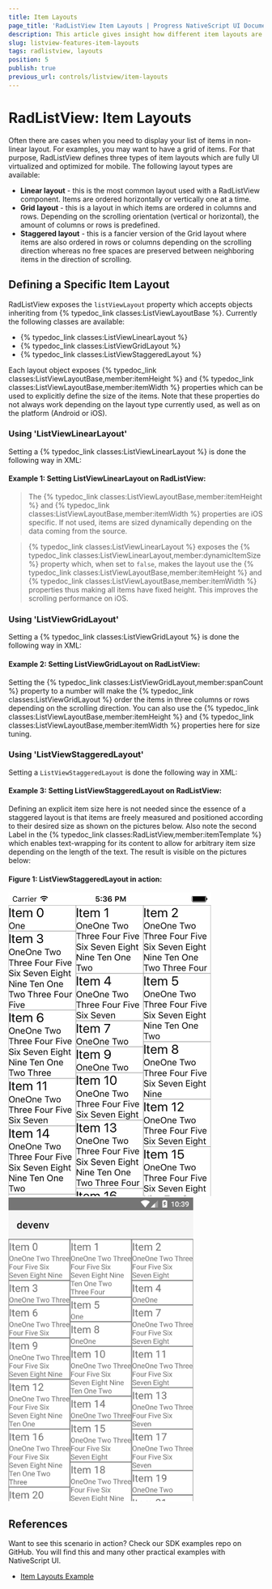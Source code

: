 ```yaml
---
title: Item Layouts
page_title: 'RadListView Item Layouts | Progress NativeScript UI Documentation'
description: This article gives insight how different item layouts are used with RadListView.
slug: listview-features-item-layouts
tags: radlistview, layouts
position: 5
publish: true
previous_url: controls/listview/item-layouts
---
```


# RadListView: Item Layouts
Often there are cases when you need to display your list of items in non-linear layout. For examples, you may want to have a grid of items. For that purpose, RadListView defines three types of item layouts which are fully UI virtualized and optimized for mobile. The following layout types are available:
- **Linear layout** - this is the most common layout used with a RadListView component. Items are ordered horizontally or vertically one at a time.
- **Grid layout** - this is a layout in which items are ordered in columns and rows. Depending on the scrolling orientation (vertical or horizontal), the amount of columns or rows is predefined.
- **Staggered layout** - this is a fancier version of the Grid layout where items are also ordered in rows or columns depending on the scrolling direction whereas no free spaces are preserved between neighboring items in the direction of scrolling.

## Defining a Specific Item Layout
RadListView exposes the `listViewLayout` property which accepts objects inheriting from {% typedoc_link classes:ListViewLayoutBase %}. Currently the following classes are available:
- {% typedoc_link classes:ListViewLinearLayout %}
- {% typedoc_link classes:ListViewGridLayout %}
- {% typedoc_link classes:ListViewStaggeredLayout %}

Each layout object exposes {% typedoc_link classes:ListViewLayoutBase,member:itemHeight %} and {% typedoc_link classes:ListViewLayoutBase,member:itemWidth %} properties which can be used to explicitly define the size of the items. Note that these properties do not always work depending on the layout type currently used, as well as on the platform (Android or iOS).

### Using 'ListViewLinearLayout'
Setting a {% typedoc_link classes:ListViewLinearLayout %} is done the following way in XML:

#### __Example 1: Setting ListViewLinearLayout on RadListView:__
<snippet id='listview-item-layouts-linear-xml'/>

> The {% typedoc_link classes:ListViewLayoutBase,member:itemHeight %} and {% typedoc_link classes:ListViewLayoutBase,member:itemWidth %} properties are iOS specific. If not used, items are sized dynamically depending on the data coming from the source.

> {% typedoc_link classes:ListViewLinearLayout %} exposes the {% typedoc_link classes:ListViewLinearLayout,member:dynamicItemSize %} property which, when set to `false`, makes the layout use the {% typedoc_link classes:ListViewLayoutBase,member:itemHeight %} and {% typedoc_link classes:ListViewLayoutBase,member:itemWidth %} properties thus making all items have fixed height. This improves the scrolling performance on iOS.

### Using 'ListViewGridLayout'
Setting a {% typedoc_link classes:ListViewGridLayout %} is done the following way in XML:

#### __Example 2: Setting ListViewGridLayout on RadListView:__
<snippet id='listview-item-layouts-grid-xml'/>

Setting the {% typedoc_link classes:ListViewGridLayout,member:spanCount %} property to a number will make the {% typedoc_link classes:ListViewGridLayout %} order the items in three columns or rows depending on the scrolling direction. You can also use the {% typedoc_link classes:ListViewLayoutBase,member:itemHeight %} and {% typedoc_link classes:ListViewLayoutBase,member:itemWidth %} properties here for size tuning.

### Using 'ListViewStaggeredLayout'
Setting a `ListViewStaggeredLayout` is done the following way in XML:

#### __Example 3: Setting ListViewStaggeredLayout on RadListView:__
<snippet id='listview-item-layouts-staggered-xml'/>

Defining an explicit item size here is not needed since the essence of a staggered layout is that items are freely measured and positioned according to their desired size as shown on the pictures below. Also note the second Label in the {% typedoc_link classes:RadListView,member:itemTemplate %} which enables text-wrapping for its content to allow for arbitrary item size depending on the length of the text. The result is visible on the pictures below:

#### __Figure 1: ListViewStaggeredLayout in action:__
![RadListView: Staggered layout on iOS](../../img/ns_ui/list-view-item-layouts_1.png "iOS") ![RadListView: Staggered layout on Android](../../img/ns_ui/list-view-item-layouts_2.png "Android")

## References
Want to see this scenario in action?
Check our SDK examples repo on GitHub. You will find this and many other practical examples with NativeScript UI.

* [Item Layouts Example](https://github.com/telerik/nativescript-ui-samples/tree/master/listview/app/examples/item-layouts)

